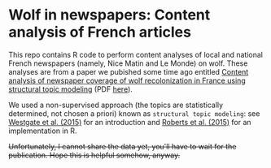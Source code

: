 # Wolf in newspapers: Content analysis of French articles

This repo contains R code to perform content analyses of local and national French newspapers (namely, Nice Matin and Le Monde) on wolf. These analyses are from a paper we pubished some time ago entitled [Content analysis of newspaper coverage of wolf recolonization in France using structural topic modeling](https://www.sciencedirect.com/science/article/abs/pii/S0006320717309989) (PDF [here](https://oliviergimenez.github.io/pubs/Chandelieretal2018BC.pdf)).

We used a non-supervised approach (the topics are statistically determined, not chosen a priori) known as `structural topic modeling`: see [Westgate et al. (2015)](http://onlinelibrary.wiley.com/doi/10.1111/cobi.12605/abstract) for an introduction and [Roberts et al. (2015)](https://cran.r-project.org/web/packages/stm/vignettes/stmVignette.pdf) for an implementation in R.

~~Unfortunately, I cannot share the data yet, you'll have to wait for the publication. Hope this is helpful somehow, anyway.~~

